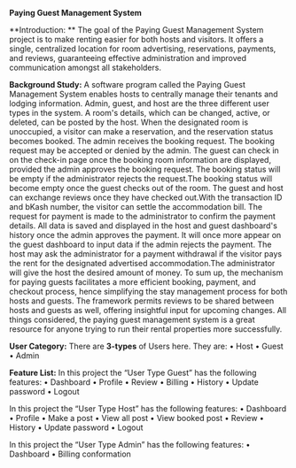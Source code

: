 **Paying Guest Management System**

**Introduction: **
The goal of the Paying Guest Management System project is to make renting easier for both hosts and visitors. It offers a single, centralized location for room advertising, reservations, payments, and reviews, guaranteeing effective administration and improved communication amongst all stakeholders.

**Background Study:**
A software program called the Paying Guest Management System enables hosts to centrally manage their tenants and lodging information. Admin, guest, and host are the three different user types in the system. A room's details, which can be changed, active, or deleted, can be posted by the host. When the designated room is unoccupied, a visitor can make a reservation, and the reservation status becomes booked. The admin receives the booking request. The booking request may be accepted or denied by the admin. The guest can check in on the check-in page once the booking room information are displayed, provided the admin approves the booking request. The booking status will be empty if the administrator rejects the request.The booking status will become empty once the guest checks out of the room. The guest and host can exchange reviews once they have checked out.With the transaction ID and bKash number, the visitor can settle the accommodation bill. The request for payment is made to the administrator to confirm the payment details. All data is saved and displayed in the host and guest dashboard's history once the admin approves the payment. It will once more appear on the guest dashboard to input data if the admin rejects the payment. The host may ask the administrator for a payment withdrawal if the visitor pays the rent for the designated advertised accommodation.The administrator will give the host the desired amount of money. To sum up, the mechanism for paying guests facilitates a more efficient booking, payment, and checkout process, hence simplifying the stay management process for both hosts and guests. The framework permits reviews to be shared between hosts and guests as well, offering insightful input for upcoming changes. All things considered, the paying guest management system is a great resource for anyone trying to run their rental properties more successfully.

**User Category:**
There are **3-types** of Users here. They are:
    • Host
    • Guest
    • Admin

**Feature List:**
In this project the “User Type Guest” has the following features:
    • Dashboard
    • Profile
    • Review
    • Billing
    • History
    • Update password
    • Logout
    
In this project the “User Type Host” has the following features:
    • Dashboard
    • Profile
    • Make a post
    • View all post
    • View booked post
    • Review
    • History
    • Update password
    • Logout
    
In this project the “User Type Admin” has the following features:
    • Dashboard
    • Billing conformation
  
